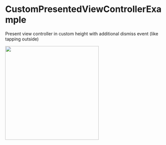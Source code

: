 # CustomPresentedViewControllerExample

Present view controller in custom height with additional dismiss event (like tapping outside)

<img title="" src="example.gif" alt="" width="300" data-align="inline">
